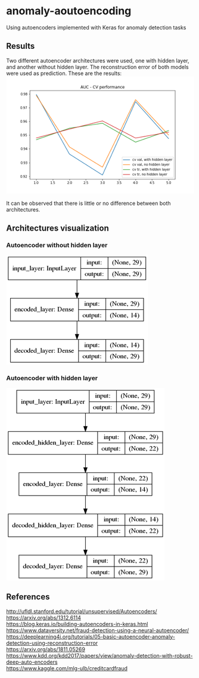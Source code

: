 # anomaly-aoutoencoding
Using autoencoders implemented with Keras for anomaly detection tasks

## Results
Two different autoencoder architectures were used, one with hidden layer, and another without hidden layer.
The reconstruction error of both models were used as prediction. These are the results:
![Alt text](pics/AUC_autoenc.png?raw=true "AUC comparision with CV")

It can be observed that there is little or no difference between both architectures.

## Architectures visualization

### Autoencoder without hidden layer
![Alt text](pics/smp_autoencoder.png?raw=true "")

### Autoencoder with hidden layer
![Alt text](pics/autoencoder.png?raw=true "")

## References
http://ufldl.stanford.edu/tutorial/unsupervised/Autoencoders/  
https://arxiv.org/abs/1312.6114  
https://blog.keras.io/building-autoencoders-in-keras.html  
https://www.dataversity.net/fraud-detection-using-a-neural-autoencoder/  
https://deeplearning4j.org/tutorials/05-basic-autoencoder-anomaly-detection-using-reconstruction-error  
https://arxiv.org/abs/1811.05269  
https://www.kdd.org/kdd2017/papers/view/anomaly-detection-with-robust-deep-auto-encoders  
https://www.kaggle.com/mlg-ulb/creditcardfraud  
